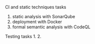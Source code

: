 CI and static techniques tasks
1. static analysis with SonarQube
2. deployment with Docker
3. formal semantic analysis with CodeQL

Testing tasks
1. 
2. 

